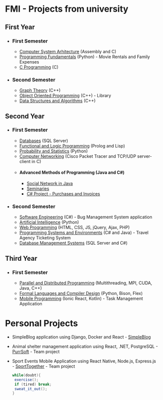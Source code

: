 # FMI - Projects from university

## First Year

* ### First Semester
  * [Computer System Arhitecture](https://github.com/florinacho337/Programare/tree/main/FMI/ANUL%20I/SEM%201/ASC "Computer Arhitecture") (Assembly and C)
  * [Programming Fundamentals](https://github.com/florinacho337/Programare/tree/main/FMI/ANUL%20I/SEM%201/Fundamentele%20programarii "Programming Fundamentals") (Python) - Movie Rentals and Family Expenses
  * [C Programming](https://github.com/florinacho337/Programare/tree/main/FMI/ANUL%20I/SEM%201/ProgramareC "C Programming") (C)

* ### Second Semester
  * [Graph Theory](https://github.com/florinacho337/Programare/tree/main/FMI/ANUL%20I/SEM%202/Algoritmica%20Grafelor/Laborator "Graph Theory") (C++)
  * [Object Oriented Programming](https://github.com/florinacho337/Programare/tree/main/FMI/ANUL%20I/SEM%202/OOP/Lab%205 "Object Oriented Programming") (C++) - Library
  * [Data Structures and Algorithms](https://github.com/florinacho337/Programare/tree/main/FMI/ANUL%20I/SEM%202/SDA "Data Structures and Algorithms") (C++)
 
## Second Year
* ### First Semester
  * [Databases](https://github.com/florinacho337/Programare/tree/main/FMI/ANUL%20II/SEM%201/Baze%20de%20date "Databases") (SQL Server)
  * [Functional and Logic Programming](https://github.com/florinacho337/Programare/tree/main/FMI/ANUL%20II/SEM%201/PLF "Functional and Logic Programming") (Prolog and Lisp)
  * [Probability and Statistics](https://github.com/florinacho337/Programare/tree/main/FMI/ANUL%20II/SEM%201/Probabilitati%20si%20Statistica "Probability and Statistics") (Python)
  * [Computer Networking](https://github.com/florinacho337/Programare/tree/main/FMI/ANUL%20II/SEM%201/Retele "Computer Networking") (Cisco Packet Tracer and TCP/UDP server-client in C)
  * #### Advanced Methods of Programming (Java and C#)
    * [Social Network in Java](https://github.com/florinacho337/MAPproject "Social Network in Java")
    * [Seminaries](https://github.com/florinacho337/Programare/tree/main/FMI/ANUL%20II/SEM%201/MAP/Seminarii "Seminaries")
    * [C# Project - Purchases and Invoices](https://github.com/florinacho337/Programare/tree/main/FMI/ANUL%20II/SEM%201/MAP/Facturi "C# Project")

 * ### Second Semester
   * [Software Engineering](https://github.com/florinacho337/Programare/tree/main/FMI/ANUL%20II/SEM%202/ISS "Software Engineering") (C#) - Bug Management System application
   * [Artificial Intelligence](https://github.com/florinacho337/Programare/tree/main/FMI/ANUL%20II/SEM%202/AI "Artificial Intelligence") (Python)
   * [Web Programming](https://github.com/florinacho337/Programare/tree/main/FMI/ANUL%20II/SEM%202/Programare%20WEB "Web Programming") (HTML, CSS, JS, jQuery, Ajax, PHP)
   * [Programming Systems and Environments](https://github.com/florinacho337/Programare/tree/main/FMI/ANUL%20II/SEM%202/MPP "Programming Systems and Environments") (C# and Java) - Travel Agency Ticketing System
   * [Database Management Systems](https://github.com/florinacho337/Programare/tree/main/FMI/ANUL%20II/SEM%202/SGBD "DBMS") (SQL Server and C#)

## Third Year
* ### First Semester
   * [Parallel and Distributed Programming](https://github.com/florinacho337/Programare/tree/main/FMI/ANUL%20III/SEM%201/PPD "Parallel and Distributed Programming") (Multithreading, MPI, CUDA, Java, C++)
   * [Formal Languages and Compiler Design](https://github.com/florinacho337/Programare/tree/main/FMI/ANUL%20III/SEM%201/LFTC "Formal Languages and Compiler Design") (Python, Bison, Flex)
   * [Mobile Programming](https://github.com/florinacho337/Programare/tree/main/FMI/ANUL%20III/SEM%201/PPDM "Mobile Programming") (Ionic React, Kotlin) - Task Management Application
     
# Personal Projects

* SimpleBlog application using Django, Docker and React - [SimpleBlog](https://github.com/florinacho337/SimpleBlog/tree/main "SimpleBlog")
* Animal shelter management application using React, .NET, PostgreSQL - [PurrSoft](https://github.com/PurrSoft "PurrSoft") - Team project
* Sport Events Mobile Application using React Native, Node.js, Express.js - [SportTogether](https://github.com/KipaLogix/SporTogether "SporTogether") - Team project
  
  ```c#
  while(doubt){
   exercise();
   if (tired) break;
   sweat_it_out();
  }
  ```
